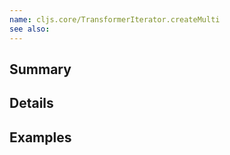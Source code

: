 ```yaml
---
name: cljs.core/TransformerIterator.createMulti
see also:
---
```


## Summary

## Details

## Examples
